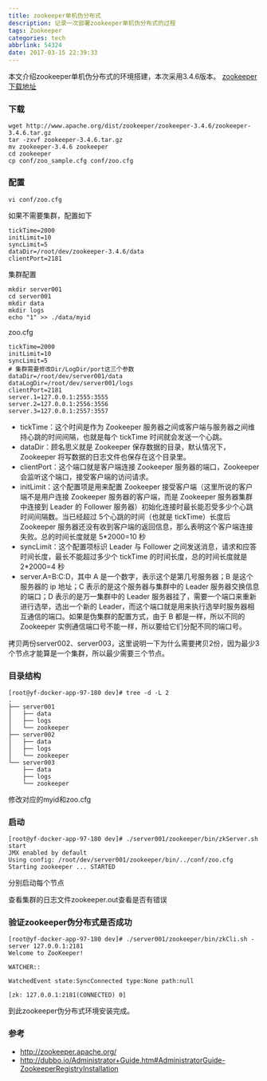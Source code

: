 ```yaml
---
title: zookeeper单机伪分布式
description: 记录一次部署zookeeper单机伪分布式的过程
tags: Zookeeper
categories: tech 
abbrlink: 54324
date: 2017-03-15 22:39:33
---
```


本文介绍zookeeper单机伪分布式的环境搭建，本次采用3.4.6版本。
[zookeeper下载地址](http://www.apache.org/dist/zookeeper/)

### 下载

```
wget http://www.apache.org/dist/zookeeper/zookeeper-3.4.6/zookeeper-3.4.6.tar.gz
tar -zxvf zookeeper-3.4.6.tar.gz
mv zookeeper-3.4.6 zookeeper
cd zookeeper
cp conf/zoo_sample.cfg conf/zoo.cfg
```

### 配置

```
vi conf/zoo.cfg
```

如果不需要集群，配置如下

```
tickTime=2000
initLimit=10
syncLimit=5
dataDir=/root/dev/zookeeper-3.4.6/data
clientPort=2181
```

集群配置
```
mkdir server001
cd server001
mkdir data
mkdir logs
echo "1" >> ./data/myid
```

zoo.cfg
```
tickTime=2000
initLimit=10
syncLimit=5
# 集群需要修改Dir/LogDir/port这三个参数
dataDir=/root/dev/server001/data
dataLogDir=/root/dev/server001/logs
clientPort=2181
server.1=127.0.0.1:2555:3555
server.2=127.0.0.1:2556:3556
server.3=127.0.0.1:2557:3557
```

* tickTime：这个时间是作为 Zookeeper 服务器之间或客户端与服务器之间维持心跳的时间间隔，也就是每个 tickTime 时间就会发送一个心跳。
* dataDir：顾名思义就是 Zookeeper 保存数据的目录，默认情况下，Zookeeper 将写数据的日志文件也保存在这个目录里。
* clientPort：这个端口就是客户端连接 Zookeeper 服务器的端口，Zookeeper 会监听这个端口，接受客户端的访问请求。
* initLimit：这个配置项是用来配置 Zookeeper 接受客户端（这里所说的客户端不是用户连接 Zookeeper 服务器的客户端，而是 Zookeeper 服务器集群中连接到 Leader 的 Follower 服务器）初始化连接时最长能忍受多少个心跳时间间隔数。当已经超过 5个心跳的时间（也就是 tickTime）长度后 Zookeeper 服务器还没有收到客户端的返回信息，那么表明这个客户端连接失败。总的时间长度就是 5*2000=10 秒
* syncLimit：这个配置项标识 Leader 与 Follower 之间发送消息，请求和应答时间长度，最长不能超过多少个 tickTime 的时间长度，总的时间长度就是 2*2000=4 秒
* server.A=B:C:D，其中 A 是一个数字，表示这个是第几号服务器；B 是这个服务器的 ip 地址；C 表示的是这个服务器与集群中的 Leader 服务器交换信息的端口；D 表示的是万一集群中的 Leader 服务器挂了，需要一个端口来重新进行选举，选出一个新的 Leader，而这个端口就是用来执行选举时服务器相互通信的端口。如果是伪集群的配置方式，由于 B 都是一样，所以不同的 Zookeeper 实例通信端口号不能一样，所以要给它们分配不同的端口号。

拷贝两份server002、server003，这里说明一下为什么需要拷贝2份，因为最少3个节点才能算是一个集群，所以最少需要三个节点。

### 目录结构

```
[root@yf-docker-app-97-180 dev]# tree -d -L 2
.
├── server001
│   ├── data
│   ├── logs
│   └── zookeeper
├── server002
│   ├── data
│   ├── logs
│   └── zookeeper
└── server003
    ├── data
    ├── logs
    └── zookeeper
```

修改对应的myid和zoo.cfg

### 启动

```
[root@yf-docker-app-97-180 dev]# ./server001/zookeeper/bin/zkServer.sh start
JMX enabled by default
Using config: /root/dev/server001/zookeeper/bin/../conf/zoo.cfg
Starting zookeeper ... STARTED
```
分别启动每个节点

查看集群的日志文件zookeeper.out查看是否有错误

### 验证zookeeper伪分布式是否成功

```
[root@yf-docker-app-97-180 dev]# ./server001/zookeeper/bin/zkCli.sh -server 127.0.0.1:2181
Welcome to ZooKeeper!

WATCHER::

WatchedEvent state:SyncConnected type:None path:null

[zk: 127.0.0.1:2181(CONNECTED) 0] 
```
到此zookeeper伪分布式环境安装完成。

### 参考

* http://zookeeper.apache.org/
* http://dubbo.io/Administrator+Guide.htm#AdministratorGuide-ZookeeperRegistryInstallation
